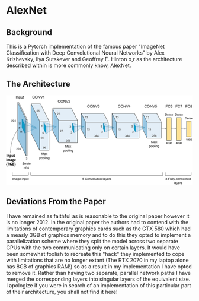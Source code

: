 # AlexNet

## Background

This is a Pytorch implementation of the famous paper "ImageNet Classification with Deep Convolutional Neural Networks" by Alex Krizhevsky, Ilya Sutskever and Geoffrey E. Hinton o,r as the architecture described within is more commonly know, AlexNet.

## The Architecture

![The AlexNet Architecture](./model.png)

## Deviations From the Paper

I have remained as faithful as is reasonable to the original paper however it is no longer 2012.
In the original paper the authors had to contend with the limitations of contemporary graphics cards such as the GTX 580 which had a measly 3GB of graphics memory and to do this they opted to implement a parallelization scheme where they split the model across two separate GPUs with the two communicating only on certain layers.
It would have been somewhat foolish to recreate this "hack" they implemented to cope with limitations that are no longer extant (The RTX 2070 in my laptop alone has 8GB of graphics RAM!) so as a result in my implementation I have opted to remove it.
Rather than having two separate, parallel network paths I have merged the corresponding layers into singular layers of the equivalent size.
I apologize if you were in search of an implementation of this particular part of their architecture, you shall not find it here!

## 
